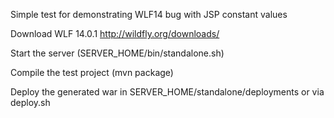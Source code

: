 Simple test for demonstrating WLF14 bug with JSP constant values

Download WLF 14.0.1 http://wildfly.org/downloads/

Start the server (SERVER_HOME/bin/standalone.sh)

Compile the test project (mvn package)

Deploy the generated war in SERVER_HOME/standalone/deployments or via deploy.sh